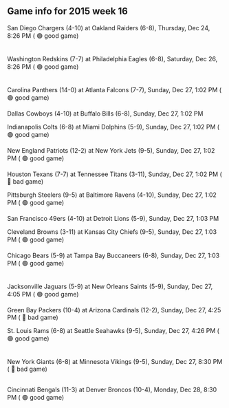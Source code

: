 ## Game info for 2015 week 16
San Diego Chargers (4-10) at Oakland Raiders (6-8), Thursday, Dec 24, 8:26 PM (	:green_circle: good game)

<br/>Washington Redskins (7-7) at Philadelphia Eagles (6-8), Saturday, Dec 26, 8:26 PM (	:green_circle: good game)

<br/>Carolina Panthers (14-0) at Atlanta Falcons (7-7), Sunday, Dec 27, 1:02 PM (	:green_circle: good game)

Dallas Cowboys (4-10) at Buffalo Bills (6-8), Sunday, Dec 27, 1:02 PM

Indianapolis Colts (6-8) at Miami Dolphins (5-9), Sunday, Dec 27, 1:02 PM (	:green_circle: good game)

New England Patriots (12-2) at New York Jets (9-5), Sunday, Dec 27, 1:02 PM (	:green_circle: good game)

Houston Texans (7-7) at Tennessee Titans (3-11), Sunday, Dec 27, 1:02 PM (	:red_circle: bad game)

Pittsburgh Steelers (9-5) at Baltimore Ravens (4-10), Sunday, Dec 27, 1:02 PM (	:green_circle: good game)

San Francisco 49ers (4-10) at Detroit Lions (5-9), Sunday, Dec 27, 1:03 PM

Cleveland Browns (3-11) at Kansas City Chiefs (9-5), Sunday, Dec 27, 1:03 PM (	:green_circle: good game)

Chicago Bears (5-9) at Tampa Bay Buccaneers (6-8), Sunday, Dec 27, 1:03 PM (	:green_circle: good game)

<br/>Jacksonville Jaguars (5-9) at New Orleans Saints (5-9), Sunday, Dec 27, 4:05 PM (	:green_circle: good game)

Green Bay Packers (10-4) at Arizona Cardinals (12-2), Sunday, Dec 27, 4:25 PM (	:red_circle: bad game)

St. Louis Rams (6-8) at Seattle Seahawks (9-5), Sunday, Dec 27, 4:26 PM (	:green_circle: good game)

<br/>New York Giants (6-8) at Minnesota Vikings (9-5), Sunday, Dec 27, 8:30 PM (	:red_circle: bad game)

<br/>Cincinnati Bengals (11-3) at Denver Broncos (10-4), Monday, Dec 28, 8:30 PM (	:green_circle: good game)

